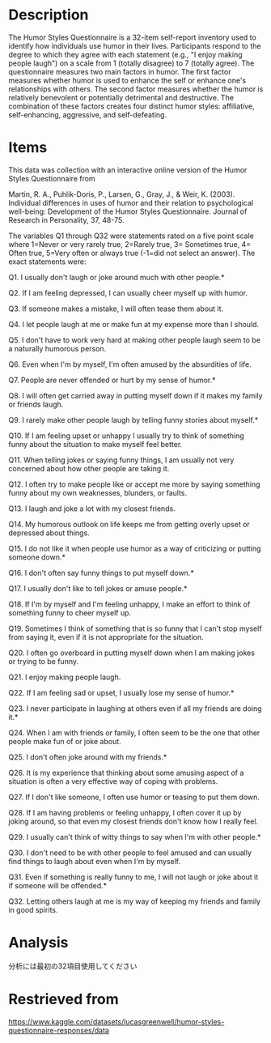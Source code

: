 # Description

The Humor Styles Questionnaire is a 32-item self-report inventory used to identify how individuals use humor in their lives. Participants respond to the degree to which they agree with each statement (e.g., "I enjoy making people laugh") on a scale from 1 (totally disagree) to 7 (totally agree). The questionnaire measures two main factors in humor. The first factor measures whether humor is used to enhance the self or enhance one's relationships with others. The second factor measures whether the humor is relatively benevolent or potentially detrimental and destructive. The combination of these factors creates four distinct humor styles: affiliative, self-enhancing, aggressive, and self-defeating.

# Items
This data was collection with an interactive online version of the Humor Styles Questionnaire from

Martin, R. A., Puhlik-Doris, P., Larsen, G., Gray, J., & Weir, K. (2003). Individual differences in uses of humor and their relation to psychological well-being: Development of the Humor Styles Questionnaire. Journal of Research in Personality, 37, 48-75.

The variables Q1 through Q32 were statements rated on a five point scale where 1=Never or very rarely true, 2=Rarely true, 3= Sometimes true, 4= Often true, 5=Very often or always true (-1=did not select an answer). The exact statements were:

Q1. I usually don't laugh or joke around much with other people.*

Q2. If I am feeling depressed, I can usually cheer myself up with humor.

Q3. If someone makes a mistake, I will often tease them about it.

Q4. I let people laugh at me or make fun at my expense more than I should.

Q5. I don't have to work very hard at making other people laugh seem to be a naturally humorous person.

Q6. Even when I'm by myself, I'm often amused by the absurdities of life.

Q7. People are never offended or hurt by my sense of humor.*

Q8. I will often get carried away in putting myself down if it makes my family or friends laugh.

Q9. I rarely make other people laugh by telling funny stories about myself.*

Q10. If I am feeling upset or unhappy I usually try to think of something funny about the situation to make myself feel better.

Q11. When telling jokes or saying funny things, I am usually not very concerned about how other people are taking it.

Q12. I often try to make people like or accept me more by saying something funny about my own weaknesses, blunders, or faults.

Q13. I laugh and joke a lot with my closest friends.

Q14. My humorous outlook on life keeps me from getting overly upset or depressed about things.

Q15. I do not like it when people use humor as a way of criticizing or putting someone down.*

Q16. I don't often say funny things to put myself down.*

Q17. I usually don't like to tell jokes or amuse people.*

Q18. If I'm by myself and I'm feeling unhappy, I make an effort to think of something funny to cheer myself up.

Q19. Sometimes I think of something that is so funny that I can't stop myself from saying it, even if it is not appropriate for the situation.

Q20. I often go overboard in putting myself down when I am making jokes or trying to be funny.

Q21. I enjoy making people laugh.

Q22. If I am feeling sad or upset, I usually lose my sense of humor.*

Q23. I never participate in laughing at others even if all my friends are doing it.*

Q24. When I am with friends or family, I often seem to be the one that other people make fun of or joke about.

Q25. I don't often joke around with my friends.*

Q26. It is my experience that thinking about some amusing aspect of a situation is often a very effective way of coping with problems.

Q27. If I don't like someone, I often use humor or teasing to put them down.

Q28. If I am having problems or feeling unhappy, I often cover it up by joking around, so that even my closest friends don't know how I really feel.

Q29. I usually can't think of witty things to say when I'm with other people.*

Q30. I don't need to be with other people to feel amused and can usually find things to laugh about even when I'm by myself.

Q31. Even if something is really funny to me, I will not laugh or joke about it if someone will be offended.*

Q32. Letting others laugh at me is my way of keeping my friends and family in good spirits.

# Analysis

分析には最初の32項目使用してください

# Restrieved from
https://www.kaggle.com/datasets/lucasgreenwell/humor-styles-questionnaire-responses/data

